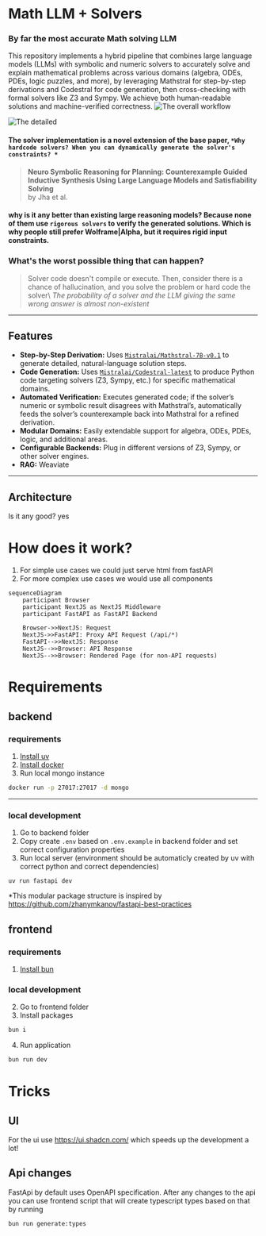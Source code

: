 # Math LLM + Solvers

### By far the most accurate Math solving LLM 

This repository implements a hybrid pipeline that combines large language models (LLMs) with symbolic and numeric solvers to accurately solve and explain mathematical problems across various domains (algebra, ODEs, PDEs, logic puzzles, and more), by leveraging Mathstral for step-by-step derivations and Codestral for code generation, then cross-checking with formal solvers like Z3 and Sympy. We achieve both human-readable solutions and machine-verified correctness.
![The overall workflow](https://github.com/user-attachments/assets/7025e8f5-90e0-4fb9-b515-3a1ba173275a)

![The detailed ](https://github.com/user-attachments/assets/50630fcd-c8b2-4a85-8b74-8e0a8c638af6)

#### The solver implementation is a novel extension of the base paper, `*Why hardcode solvers? When you can dynamically generate the solver's constraints? *`
> **Neuro Symbolic Reasoning for Planning: Counterexample Guided Inductive Synthesis Using Large Language Models and Satisfiability Solving**  
> by Jha et al.



#### why is it any better than existing large reasoning models? Because none of them use `rigorous solvers` to verify the generated solutions. Which is why people still prefer Wolframe|Alpha, but it requires rigid input constraints. 


### What's the worst possible thing that can happen? 
> Solver code doesn't compile or execute.
Then, consider there is a chance of hallucination, and you solve the problem or hard code the solver\\
> *The probability of a solver and the LLM giving the same wrong answer is almost non-existent*

---

## Features

- **Step-by-Step Derivation:** Uses [`Mistralai/Mathstral-7B-v0.1`](https://huggingface.co/Mistralai/Mathstral-7B-v0.1) to generate detailed, natural-language solution steps.  
- **Code Generation:** Uses [`Mistralai/Codestral-latest`](https://huggingface.co/Mistralai/Codestral-latest) to produce Python code targeting solvers (Z3, Sympy, etc.) for specific mathematical domains.  
- **Automated Verification:** Executes generated code; if the solver’s numeric or symbolic result disagrees with Mathstral’s, automatically feeds the solver’s counterexample back into Mathstral for a refined derivation.  
- **Modular Domains:** Easily extendable support for algebra, ODEs, PDEs, logic, and additional areas.  
- **Configurable Backends:** Plug in different versions of Z3, Sympy, or other solver engines.
- **RAG:** Weaviate

---

## Architecture


Is it any good?
yes

# How does it work?

1. For simple use cases we could just serve html from fastAPI
2. For more complex use cases we would use all components

```mermaid
sequenceDiagram
    participant Browser
    participant NextJS as NextJS Middleware
    participant FastAPI as FastAPI Backend

    Browser->>NextJS: Request
    NextJS->>FastAPI: Proxy API Request (/api/*)
    FastAPI-->>NextJS: Response
    NextJS-->>Browser: API Response
    NextJS-->>Browser: Rendered Page (for non-API requests)

```


# Requirements

## backend

### requirements
1. [Install uv](https://docs.astral.sh/uv/getting-started/installation/)
2. [Install docker](https://docs.docker.com/desktop/setup/install/mac-install/)
3. Run local mongo instance
```bash
docker run -p 27017:27017 -d mongo
```
---
### local development
1. Go to backend folder
2. Copy create `.env` based on `.env.example` in backend folder and set correct configuration properties
3. Run local server (environment should be automaticly created by uv with correct python and correct dependencies)
```
uv run fastapi dev
```

*This modular package structure is inspired by https://github.com/zhanymkanov/fastapi-best-practices

## frontend

### requirements
1. [Install bun](https://bun.sh/docs/installation)

###  local development
2. Go to frontend folder
3. Install packages 
```bash
bun i
```
4. Run application
```bash
bun run dev
```


# Tricks

## UI 

For the ui use https://ui.shadcn.com/ which speeds up the development a lot!

## Api changes

FastApi by default uses OpenAPI specification. After any changes to the api you can use frontend script that will create typescript types based on that by running
```bash
bun run generate:types
```
